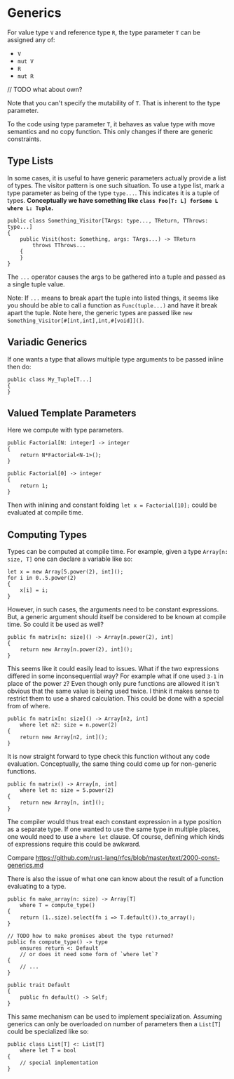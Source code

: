 # Generics

For value type `V` and reference type `R`, the type parameter `T` can be assigned any of:

* `V`
* `mut V`
* `R`
* `mut R`

// TODO what about own?

Note that you can't specify the mutability of `T`. That is inherent to the type parameter.

To the code using type parameter `T`, it behaves as value type with move semantics and no copy function. This only changes if there are generic constraints.

## Type Lists

In some cases, it is useful to have generic parameters actually provide a list of types. The visitor pattern is one such situation. To use a type list, mark a type parameter as being of the type `type...`. This indicates it is a tuple of types. **Conceptually we have something like `class Foo[T: L] forSome L where L: Tuple`.**

```azoth
public class Something_Visitor[TArgs: type..., TReturn, TThrows: type...]
{
    public Visit(host: Something, args: TArgs...) -> TReturn
        throws TThrows...
    {
    }
}
```

The `...` operator causes the args to be gathered into a tuple and passed as a single tuple value.

Note: If `...` means to break apart the tuple into listed things, it seems like you should be able to call a function as `Func(tuple...)` and have it break apart the tuple. Note here, the generic types are passed like `new Something_Visitor[#[int,int],int,#[void]]()`.

## Variadic Generics

If one wants a type that allows multiple type arguments to be passed inline then do:

    public class My_Tuple[T...]
    {
    }

## Valued Template Parameters

Here we compute with type parameters.

    public Factorial[N: integer] -> integer
    {
        return N*Factorial<N-1>();
    }

    public Factorial[0] -> integer
    {
        return 1;
    }

Then with inlining and constant folding `let x = Factorial[10];` could be evaluated at compile time.

## Computing Types

Types can be computed at compile time. For example, given a type `Array[n: size, T]` one can declare a variable like so:

```azoth
let x = new Array[5.power(2), int]();
for i in 0..5.power(2)
{
    x[i] = i;
}
```

However, in such cases, the arguments need to be constant expressions. But, a generic argument should itself be considered to be known at compile time. So could it be used as well?

```azoth
public fn matrix[n: size]() -> Array[n.power(2), int]
{
    return new Array[n.power(2), int]();
}
```

This seems like it could easily lead to issues. What if the two expressions differed in some inconsequential way? For example what if one used `3-1` in place of the power `2`? Even though only pure functions are allowed it isn't obvious that the same value is being used twice. I think it makes sense to restrict them to use a shared calculation. This could be done with a special from of where.

```azoth
public fn matrix[n: size]() -> Array[n2, int]
    where let n2: size = n.power(2)
{
    return new Array[n2, int]();
}
```

It is now straight forward to type check this function without any code evaluation. Conceptually, the same thing could come up for non-generic functions.

```azoth
public fn matrix() -> Array[n, int]
    where let n: size = 5.power(2)
{
    return new Array[n, int]();
}
```

The compiler would thus treat each constant expression in a type position as a separate type. If one wanted to use the same type in multiple places, one would need to use a `where let` clause. Of course, defining which kinds of expressions require this could be awkward.

Compare https://github.com/rust-lang/rfcs/blob/master/text/2000-const-generics.md

There is also the issue of what one can know about the result of a function evaluating to a type.

```azoth
public fn make_array(n: size) -> Array[T]
    where T = compute_type()
{
    return (1..size).select(fn i => T.default()).to_array();
}

// TODO how to make promises about the type returned?
public fn compute_type() -> type
    ensures return <: Default
    // or does it need some form of `where let`?
{
    // ...
}

public trait Default
{
    public fn default() -> Self;
}
```

This same mechanism can be used to implement specialization. Assuming generics can only be overloaded on number of parameters then a `List[T]` could be specialized like so:

```azoth
public class List[T] <: List[T]
    where let T = bool
{
    // special implementation
}
```

